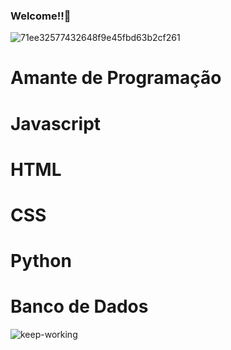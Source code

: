 
### Welcome!!👋   
![71ee32577432648f9e45fbd63b2cf261](https://user-images.githubusercontent.com/67491104/110233235-6ae4b380-7f01-11eb-8a69-ce852ff71c34.jpg)
# Amante de Programação
# Javascript
# HTML
# CSS
# Python
# Banco de Dados
![keep-working](https://user-images.githubusercontent.com/67491104/110233409-a0d66780-7f02-11eb-9af4-2e06f3fb58bf.gif)

